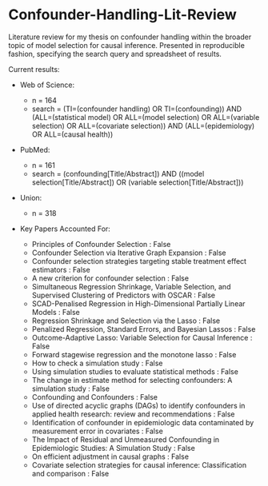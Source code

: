 # Confounder-Handling-Lit-Review

Literature review for my thesis on confounder handling within the broader topic of model selection for causal inference.  Presented in reproducible fashion, specifying the search query and spreadsheet of results.

Current results:

* Web of Science:
  * n = 164
  * search = (TI=(confounder handling) OR TI=(confounding)) AND (ALL=(statistical model) OR ALL=(model selection) OR ALL=(variable selection) OR ALL=(covariate selection)) AND (ALL=(epidemiology) OR ALL=(causal health))

* PubMed:
  * n = 161
  * search = (confounding[Title/Abstract]) AND ((model selection[Title/Abstract]) OR (variable selection[Title/Abstract]))

* Union:
  * n = 318

* Key Papers Accounted For:
  * Principles of Confounder Selection : False
  * Confounder Selection via Iterative Graph Expansion : False
  * Confounder selection strategies targeting stable treatment effect estimators : False
  * A new criterion for confounder selection : False
  * Simultaneous Regression Shrinkage, Variable Selection, and Supervised Clustering of Predictors with OSCAR : False
  * SCAD-Penalised Regression in High-Dimensional Partially Linear Models : False
  * Regression Shrinkage and Selection via the Lasso : False
  * Penalized Regression, Standard Errors, and Bayesian Lassos : False
  * Outcome-Adaptive Lasso: Variable Selection for Causal Inference : False
  * Forward stagewise regression and the monotone lasso : False
  * How to check a simulation study : False
  * Using simulation studies to evaluate statistical methods : False
  * The change in estimate method for selecting confounders: A simulation study : False
  * Confounding and Confounders : False
  * Use of directed acyclic graphs (DAGs) to identify confounders in applied health research: review and recommendations : False
  * Identification of confounder in epidemiologic data contaminated by measurement error in covariates : False
  * The Impact of Residual and Unmeasured Confounding in Epidemiologic Studies: A Simulation Study : False
  * On efficient adjustment in causal graphs : False
  * Covariate selection strategies for causal inference: Classification and comparison : False

